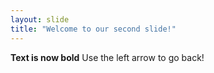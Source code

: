 ```yaml
---
layout: slide
title: "Welcome to our second slide!"
---
```

**Text is now bold**
Use the left arrow to go back!
